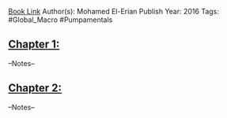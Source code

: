 
[Book Link]()
Author(s): Mohamed El-Erian
Publish Year: 2016
Tags: #Global_Macro #Pumpamentals 

## <u>Chapter 1: </u>
–Notes–


## <u>Chapter 2:</u>
–Notes–